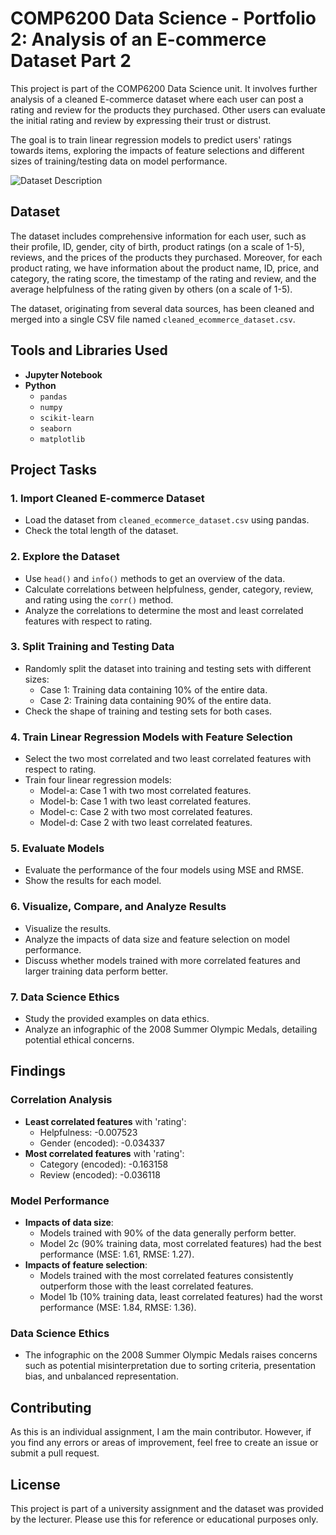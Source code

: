 # COMP6200 Data Science - Portfolio 2: Analysis of an E-commerce Dataset Part 2

This project is part of the COMP6200 Data Science unit. It involves further analysis of a cleaned E-commerce dataset where each user can post a rating and review for the products they purchased. Other users can evaluate the initial rating and review by expressing their trust or distrust. 

The goal is to train linear regression models to predict users' ratings towards items, exploring the impacts of feature selections and different sizes of training/testing data on model performance.

![Dataset Description](../portfolio-part-1-leonguyen18/Fig1%20The%20Combined%20E%20commerce%20Dataset.png)

## Dataset

The dataset includes comprehensive information for each user, such as their profile, ID, gender, city of birth, product ratings (on a scale of 1-5), reviews, and the prices of the products they purchased. Moreover, for each product rating, we have information about the product name, ID, price, and category, the rating score, the timestamp of the rating and review, and the average helpfulness of the rating given by others (on a scale of 1-5).

The dataset, originating from several data sources, has been cleaned and merged into a single CSV file named `cleaned_ecommerce_dataset.csv`.

## Tools and Libraries Used
- **Jupyter Notebook**
- **Python**
  - `pandas`
  - `numpy`
  - `scikit-learn`
  - `seaborn`
  - `matplotlib`

## Project Tasks

### 1. Import Cleaned E-commerce Dataset
- Load the dataset from `cleaned_ecommerce_dataset.csv` using pandas.
- Check the total length of the dataset.

### 2. Explore the Dataset
- Use `head()` and `info()` methods to get an overview of the data.
- Calculate correlations between helpfulness, gender, category, review, and rating using the `corr()` method.
- Analyze the correlations to determine the most and least correlated features with respect to rating.

### 3. Split Training and Testing Data
- Randomly split the dataset into training and testing sets with different sizes:
  - Case 1: Training data containing 10% of the entire data.
  - Case 2: Training data containing 90% of the entire data.
- Check the shape of training and testing sets for both cases.

### 4. Train Linear Regression Models with Feature Selection
- Select the two most correlated and two least correlated features with respect to rating.
- Train four linear regression models:
  - Model-a: Case 1 with two most correlated features.
  - Model-b: Case 1 with two least correlated features.
  - Model-c: Case 2 with two most correlated features.
  - Model-d: Case 2 with two least correlated features.

### 5. Evaluate Models
- Evaluate the performance of the four models using MSE and RMSE.
- Show the results for each model.

### 6. Visualize, Compare, and Analyze Results
- Visualize the results.
- Analyze the impacts of data size and feature selection on model performance.
- Discuss whether models trained with more correlated features and larger training data perform better.

### 7. Data Science Ethics
- Study the provided examples on data ethics.
- Analyze an infographic of the 2008 Summer Olympic Medals, detailing potential ethical concerns.

## Findings

### Correlation Analysis
- **Least correlated features** with 'rating':
  - Helpfulness: -0.007523
  - Gender (encoded): -0.034337
- **Most correlated features** with 'rating':
  - Category (encoded): -0.163158
  - Review (encoded): -0.036118

### Model Performance
- **Impacts of data size**:
  - Models trained with 90% of the data generally perform better.
  - Model 2c (90% training data, most correlated features) had the best performance (MSE: 1.61, RMSE: 1.27).
- **Impacts of feature selection**:
  - Models trained with the most correlated features consistently outperform those with the least correlated features.
  - Model 1b (10% training data, least correlated features) had the worst performance (MSE: 1.84, RMSE: 1.36).

### Data Science Ethics
- The infographic on the 2008 Summer Olympic Medals raises concerns such as potential misinterpretation due to sorting criteria, presentation bias, and unbalanced representation.


## Contributing

As this is an individual assignment, I am the main contributor. However, if you find any errors or areas of improvement, feel free to create an issue or submit a pull request.

## License

This project is part of a university assignment and the dataset was provided by the lecturer. Please use this for reference or educational purposes only.